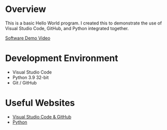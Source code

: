 # Overview

This is a basic Hello World program. I created this to demonstrate the use of Visual Studio Code, GitHub, and Python integrated together.

[Software Demo Video](http://youtube.link.goes.here)

# Development Environment

* Visual Studio Code
* Python 3.9 32-bit
* Git / GitHub

# Useful Websites

* [Visual Studio Code & GitHub](https://code.visualstudio.com/docs/editor/versioncontrol)
* [Python](https://www.python.org/downloads/release/python-394/)